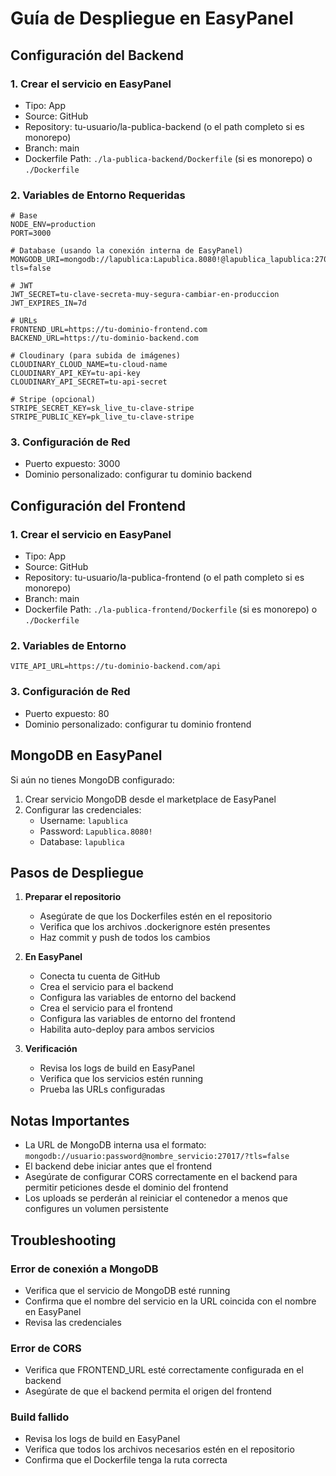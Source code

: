 # Guía de Despliegue en EasyPanel

## Configuración del Backend

### 1. Crear el servicio en EasyPanel
- Tipo: App
- Source: GitHub
- Repository: tu-usuario/la-publica-backend (o el path completo si es monorepo)
- Branch: main
- Dockerfile Path: `./la-publica-backend/Dockerfile` (si es monorepo) o `./Dockerfile`

### 2. Variables de Entorno Requeridas

```env
# Base
NODE_ENV=production
PORT=3000

# Database (usando la conexión interna de EasyPanel)
MONGODB_URI=mongodb://lapublica:Lapublica.8080!@lapublica_lapublica:27017/?tls=false

# JWT
JWT_SECRET=tu-clave-secreta-muy-segura-cambiar-en-produccion
JWT_EXPIRES_IN=7d

# URLs
FRONTEND_URL=https://tu-dominio-frontend.com
BACKEND_URL=https://tu-dominio-backend.com

# Cloudinary (para subida de imágenes)
CLOUDINARY_CLOUD_NAME=tu-cloud-name
CLOUDINARY_API_KEY=tu-api-key
CLOUDINARY_API_SECRET=tu-api-secret

# Stripe (opcional)
STRIPE_SECRET_KEY=sk_live_tu-clave-stripe
STRIPE_PUBLIC_KEY=pk_live_tu-clave-stripe
```

### 3. Configuración de Red
- Puerto expuesto: 3000
- Dominio personalizado: configurar tu dominio backend

## Configuración del Frontend

### 1. Crear el servicio en EasyPanel
- Tipo: App
- Source: GitHub
- Repository: tu-usuario/la-publica-frontend (o el path completo si es monorepo)
- Branch: main
- Dockerfile Path: `./la-publica-frontend/Dockerfile` (si es monorepo) o `./Dockerfile`

### 2. Variables de Entorno

```env
VITE_API_URL=https://tu-dominio-backend.com/api
```

### 3. Configuración de Red
- Puerto expuesto: 80
- Dominio personalizado: configurar tu dominio frontend

## MongoDB en EasyPanel

Si aún no tienes MongoDB configurado:

1. Crear servicio MongoDB desde el marketplace de EasyPanel
2. Configurar las credenciales:
   - Username: `lapublica`
   - Password: `Lapublica.8080!`
   - Database: `lapublica`

## Pasos de Despliegue

1. **Preparar el repositorio**
   - Asegúrate de que los Dockerfiles estén en el repositorio
   - Verifica que los archivos .dockerignore estén presentes
   - Haz commit y push de todos los cambios

2. **En EasyPanel**
   - Conecta tu cuenta de GitHub
   - Crea el servicio para el backend
   - Configura las variables de entorno del backend
   - Crea el servicio para el frontend
   - Configura las variables de entorno del frontend
   - Habilita auto-deploy para ambos servicios

3. **Verificación**
   - Revisa los logs de build en EasyPanel
   - Verifica que los servicios estén running
   - Prueba las URLs configuradas

## Notas Importantes

- La URL de MongoDB interna usa el formato: `mongodb://usuario:password@nombre_servicio:27017/?tls=false`
- El backend debe iniciar antes que el frontend
- Asegúrate de configurar CORS correctamente en el backend para permitir peticiones desde el dominio del frontend
- Los uploads se perderán al reiniciar el contenedor a menos que configures un volumen persistente

## Troubleshooting

### Error de conexión a MongoDB
- Verifica que el servicio de MongoDB esté running
- Confirma que el nombre del servicio en la URL coincida con el nombre en EasyPanel
- Revisa las credenciales

### Error de CORS
- Verifica que FRONTEND_URL esté correctamente configurada en el backend
- Asegúrate de que el backend permita el origen del frontend

### Build fallido
- Revisa los logs de build en EasyPanel
- Verifica que todos los archivos necesarios estén en el repositorio
- Confirma que el Dockerfile tenga la ruta correcta